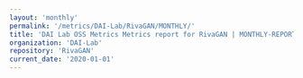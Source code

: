 ```yaml
---
layout: 'monthly'
permalink: '/metrics/DAI-Lab/RivaGAN/MONTHLY/'
title: 'DAI Lab OSS Metrics Metrics report for RivaGAN | MONTHLY-REPORT-2020-01-01'
organization: 'DAI-Lab'
repository: 'RivaGAN'
current_date: '2020-01-01'
---
```

